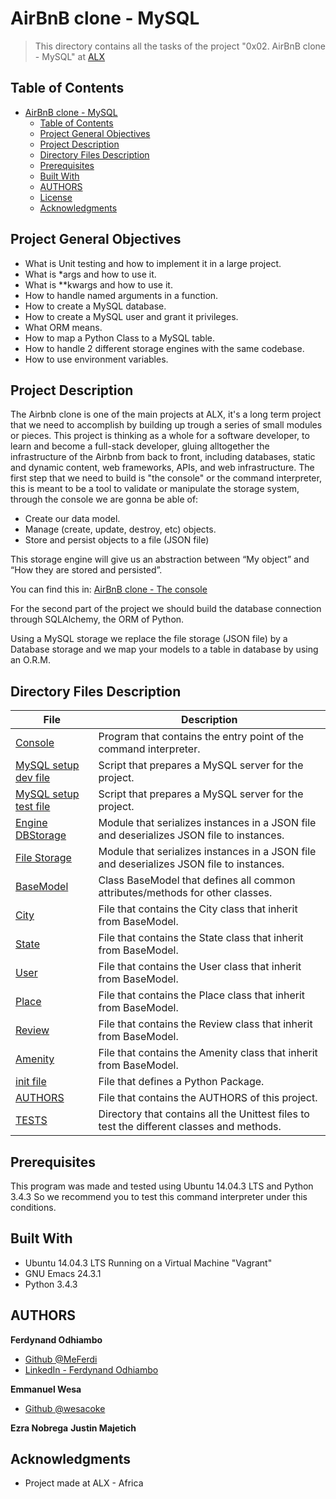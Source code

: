 # AirBnB clone - MySQL

> This directory contains all the tasks of the project "0x02. AirBnB clone - MySQL" at [ALX](https://www.alxafrica.com "ALX.")

## Table of Contents

- [AirBnB clone - MySQL](#airbnb-clone---mysql)
  - [Table of Contents](#table-of-contents)
  - [Project General Objectives](#project-general-objectives)
  - [Project Description](#project-description)
  - [Directory Files Description](#directory-files-description)
  - [Prerequisites](#prerequisites)
  - [Built With](#built-with)
  - [AUTHORS](#authors)
  - [License](#license)
  - [Acknowledgments](#acknowledgments)

## Project General Objectives

* What is Unit testing and how to implement it in a large project.
* What is *args and how to use it.
* What is **kwargs and how to use it.
* How to handle named arguments in a function.
* How to create a MySQL database.
* How to create a MySQL user and grant it privileges.
* What ORM means.
* How to map a Python Class to a MySQL table.
* How to handle 2 different storage engines with the same codebase.
* How to use environment variables.

## Project Description

The Airbnb clone is one of the main projects at ALX, it's a long term project that we need to accomplish by building up trough a series of small modules or pieces. This project is thinking as a whole for a software developer, to learn and become a full-stack developer, gluing alltogether the infrastructure of the Airbnb from back to front, including databases, static and dynamic content, web frameworks, APIs, and web infrastructure.
The first step that we need to build is "the console" or the command interpreter, this is meant to be a tool to validate or manipulate the storage system, through the console we are gonna be able of:
* Create our data model.
* Manage (create, update, destroy, etc) objects.
* Store and persist objects to a file (JSON file)

This storage engine will give us an abstraction between “My object” and “How they are stored and persisted”.

You can find this in: [AirBnB clone - The console](https://github.com/MeFerdi/AirBnB_clone)

For the second part of the project we should build the database connection through SQLAlchemy, the ORM of Python.

Using a MySQL storage we replace the file storage (JSON file) by a Database storage and we map your models to a table in database by using an O.R.M.

## Directory Files Description

| **File** | **Description** |
|----------|-----------------|
| [Console](./console.py) | Program that contains the entry point of the command interpreter. |
| [MySQL setup dev file](./setup_mysql_dev.sql) | Script that prepares a MySQL server for the project. |
| [MySQL setup test file](./setup_mysql_test.sql) | Script that prepares a MySQL server for the project. |
| [Engine DBStorage](./models/engine/db_storage.py) | Module that serializes instances in a JSON file and deserializes JSON file to instances. |
| [File Storage](./models/engine/db_storage.py) | Module that serializes instances in a JSON file and deserializes JSON file to instances. |
| [BaseModel](./models/base_model.py) | Class BaseModel that defines all common attributes/methods for other classes. |
| [City](./models/city.py) | File that contains the City class that inherit from BaseModel. |
| [State](./models/state.py) | File that contains the State class that inherit from BaseModel. |
| [User](./models/user.py) | File that contains the User class that inherit from BaseModel. |
| [Place](./models/place.py) | File that contains the Place class that inherit from BaseModel. |
| [Review](./models/review.py) | File that contains the Review class that inherit from BaseModel. |
| [Amenity](./models/amenity.py) | File that contains the Amenity class that inherit from BaseModel. |
| [init file](./models/__init__.py) | File that defines a Python Package. |
| [AUTHORS](./AUTHORS) | File that contains the AUTHORS of this project. |
| [TESTS](./tests) | Directory that contains all the Unittest files to test the different classes and methods. |

## Prerequisites

This program was made and tested using Ubuntu 14.04.3 LTS and Python 3.4.3 So we recommend you to test this command interpreter under this conditions.

## Built With

* Ubuntu 14.04.3 LTS Running on a Virtual Machine "Vagrant"
* GNU Emacs 24.3.1
* Python 3.4.3

## AUTHORS

**Ferdynand Odhiambo**

* [Github @MeFerdi](https://github.com/MeFerdi)
* [LinkedIn - Ferdynand Odhiambo](https://www.linkedin.com/in/ferdynand-odhiambo/)

**Emmanuel Wesa**

* [Github @wesacoke](https://github.com/wesacoke)

**Ezra Nobrega**
**Justin Majetich**

## Acknowledgments

* Project made at ALX - Africa